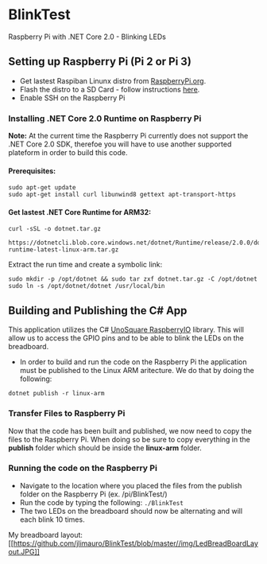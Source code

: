 # BlinkTest
Raspberry Pi with .NET Core 2.0 - Blinking LEDs

## Setting up Raspberry Pi (Pi 2 or Pi 3)

* Get lastest Raspiban Linunx distro from <a href="https://www.raspberrypi.org/downloads/raspbian/">RaspberryPi.org<a/>.
* Flash the distro to a SD Card - follow instructions <a href="https://www.raspberrypi.org/documentation/installation/installing-images/README.md">here</a>.
* Enable SSH on the Raspberry Pi

### Installing .NET Core 2.0 Runtime on Raspberry Pi

<b>Note:</b> At the current time the Raspberry Pi currently does not support the .NET Core 2.0 SDK, 
therefoe you will have to use another supported plateform in order to build this code.

#### Prerequisites:

```
sudo apt-get update
sudo apt-get install curl libunwind8 gettext apt-transport-https
```

#### Get lastest .NET Core Runtime for ARM32:
``` 
curl -sSL -o dotnet.tar.gz 
  https://dotnetcli.blob.core.windows.net/dotnet/Runtime/release/2.0.0/dotnet-runtime-latest-linux-arm.tar.gz
```
Extract the run time and create a symbolic link:
```
sudo mkdir -p /opt/dotnet && sudo tar zxf dotnet.tar.gz -C /opt/dotnet
sudo ln -s /opt/dotnet/dotnet /usr/local/bin
```

## Building and Publishing the C# App

This application utilizes the C# <a href="https://github.com/unosquare/raspberryio">UnoSquare RaspberryIO</a> library. 
This will allow us to access the GPIO pins and to be able to blink the LEDs on the breadboard.

* In order to build and run the code on the Raspberry Pi the application must be published to the Linux ARM aritecture. We do that by doing the following:

```
dotnet publish -r linux-arm
```

### Transfer Files to Raspberry Pi

Now that the code has been built and published, we now need to copy the files to the Raspberry Pi. 
When doing so be sure to copy everything in the <b>publish</b> folder which should be inside the <b>linux-arm</b>
 folder.
 
 ### Running the code on the Raspberry Pi
 
 * Navigate to the location where you placed the files from the publish folder on the Raspberry Pi (ex. /pi/BlinkTest/)
 * Run the code by typing the following: ``` ./BlinkTest ```
 * The two LEDs on the breadboard should now be alternating and will each blink 10 times.
 
 My breadboard layout:
 [[https://github.com/jlimauro/BlinkTest/blob/master//img/LedBreadBoardLayout.JPG]]
 
